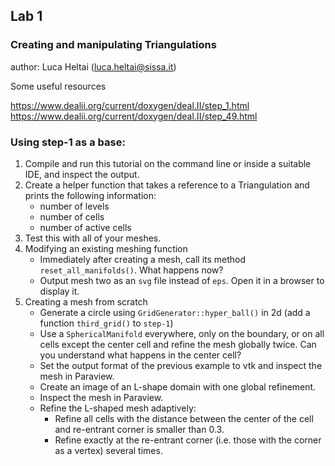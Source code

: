 ## Lab 1
### Creating and manipulating Triangulations

author: Luca Heltai (luca.heltai@sissa.it)

Some useful resources

https://www.dealii.org/current/doxygen/deal.II/step_1.html https://www.dealii.org/current/doxygen/deal.II/step_49.html

### Using step-1 as a base:
1. Compile and run this tutorial on the command line or inside a suitable IDE, and inspect the output.
2. Create a helper function that takes a reference to a Triangulation and prints the following information:
	- number of levels
	- number of cells
	- number of active cells
3. Test this with all of your meshes.
4. Modifying an existing meshing function
	- Immediately after creating a mesh, call its method `reset_all_manifolds()`. What happens now?
	- Output mesh two as an `svg` file instead of `eps`. Open it in a browser to display it.
5. Creating a mesh from scratch
	- Generate a circle using `GridGenerator::hyper_ball()` in 2d (add a function `third_grid()` to `step-1`)
	- Use a `SphericalManifold` everywhere, only on the boundary, or on all cells except the center cell and refine the mesh globally twice. Can you understand what happens in the center cell?
	- Set the output format of the previous example to vtk and inspect the mesh in Paraview.
	- Create an image of an L-shape domain with one global refinement.
	- Inspect the mesh in Paraview.
	- Refine the L-shaped mesh adaptively:
		- Refine all cells with the distance between the center of the cell and re-entrant corner is smaller than 0.3.
		- Refine exactly at the re-entrant corner (i.e. those with the corner as a vertex) several times.
